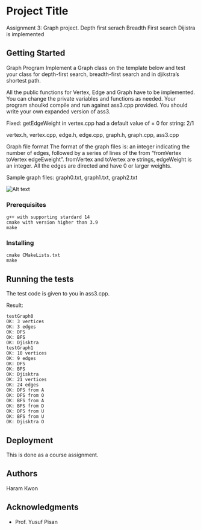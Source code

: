 # Project Title

Assignment 3: Graph project.
Depth first serach
Breadth First search
Dijistra is implemented

## Getting Started

Graph Program
Implement a Graph class on the template below and test your class for depth-first search, breadth-first search and in djikstra’s shortest path.

All the public functions for Vertex, Edge and Graph have to be implemented. You can change the private variables and functions as needed. Your program shoulkd compile and run against ass3.cpp provided. You should write your own expanded version of ass3.

Fixed: getEdgeWeight in vertex.cpp had a default value of = 0 for string: 2/1

vertex.h, vertex.cpp, edge.h, edge.cpp, graph.h, graph.cpp, ass3.cpp

Graph file format
The format of the graph files is: an integer indicating the number of edges, followed by a series of lines of the from “fromVertex toVertex edgeEweight”. fromVertex and toVertex are strings, edgeWeight is an integer. All the edges are directed and have 0 or larger weights.

Sample graph files: graph0.txt, graph1.txt, graph2.txt

![Alt text](https://github.com/kharam1436/DataStructure/blob/master/UWB_Data_Structure_2/ASS_3_Graph/ass3-nodes.png?raw=true "graph")

### Prerequisites

```
g++ with supporting stardard 14
cmake with version higher than 3.9
make
```

### Installing

```
cmake CMakeLists.txt
make
```

## Running the tests

The test code is given to you in ass3.cpp.

Result:
```
testGraph0
OK: 3 vertices
OK: 3 edges
OK: DFS
OK: BFS
OK: Djisktra
testGraph1
OK: 10 vertices
OK: 9 edges
OK: DFS
OK: BFS
OK: Djisktra
OK: 21 vertices
OK: 24 edges
OK: DFS from A
OK: DFS from O
OK: BFS from A
OK: BFS from D
OK: DFS from U
OK: BFS from U
OK: Djisktra O
```


## Deployment

This is done as a course assignment.

## Authors

Haram Kwon

## Acknowledgments

* Prof. Yusuf Pisan

